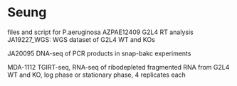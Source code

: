 # Seung
files and script for P.aeruginosa AZPAE12409 G2L4 RT analysis
JA19227_WGS:
WGS dataset of G2L4 WT and KOs

JA20095
DNA-seq of PCR products in snap-bakc experiments

MDA-1112
TGIRT-seq, RNA-seq of ribodepleted fragmented RNA from G2L4 WT and KO, log phase or stationary phase, 4 replicates each
